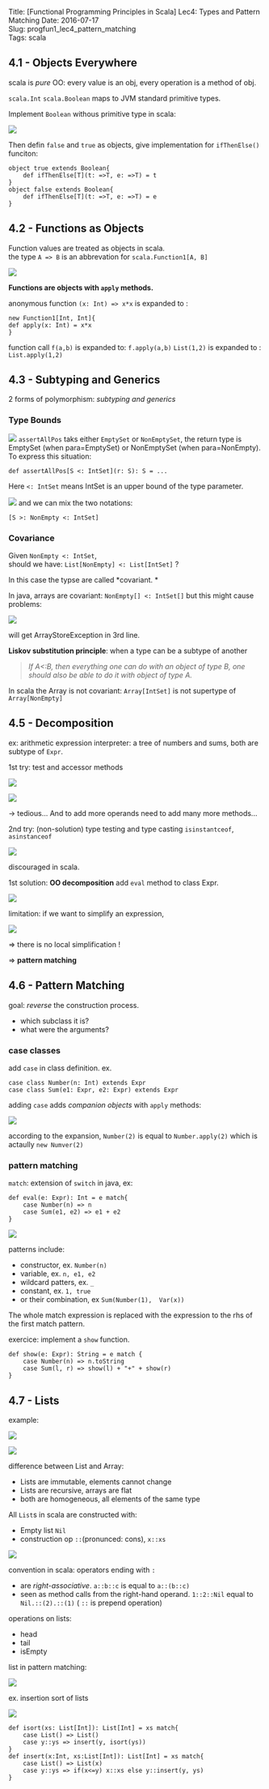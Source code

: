 Title: [Functional Programming Principles in Scala] Lec4: Types and Pattern Matching 
Date: 2016-07-17   
Slug:  progfun1_lec4_pattern_matching  
Tags: scala     
 
4.1 - Objects Everywhere 
------------------------ 
scala is *pure* OO: every value is an obj, every operation is a method of obj.  
 
``scala.Int`` ``scala.Boolean`` maps to JVM standard primitive types.  
 
Implement ``Boolean`` withous primitive type in scala:  

![](../images/progfun1_lec4_pattern_matching/pasted_image.png) 
 
Then defin ``false`` and ``true`` as objects, give implementation for ``ifThenElse()`` funciton:  
 
	object true extends Boolean{ 
		def ifThenElse[T](t: =>T, e: =>T) = t 
	} 
	object false extends Boolean{ 
		def ifThenElse[T](t: =>T, e: =>T) = e 
	} 
 
 
4.2 - Functions as Objects 
-------------------------- 
 
Function values are treated as objects in scala.  
the type ``A => B`` is an abbrevation for ``scala.Function1[A, B]`` 


![](../images/progfun1_lec4_pattern_matching/pasted_image001.png) 
 
**Functions are objects with **``apply``** methods.** 
 
anonymous function ``(x: Int) => x*x`` is expanded to :  
 
	new Function1[Int, Int]{ 
	def apply(x: Int) = x*x 
	} 
 
 
function call ``f(a,b)`` is expanded to:  ``f.apply(a,b)`` 
``List(1,2)`` is expanded to : ``List.apply(1,2)`` 
 
4.3 - Subtyping and Generics 
---------------------------- 
2 forms of polymorphism: *subtyping and generics* 
 
### Type Bounds 

![](../images/progfun1_lec4_pattern_matching/pasted_image003.png) 
``assertAllPos`` taks either ``EmptySet`` or ``NonEmptySet``, the return type is EmptySet (when para=EmptySet) or NonEmptySet (when para=NonEmpty).  
To express this situation:  
 
``def assertAllPos[S <: IntSet](r: S): S = ...`` 
 
Here ``<: IntSet`` means IntSet is an upper bound of the type parameter.  

![](../images/progfun1_lec4_pattern_matching/pasted_image004.png) 
and we can mix the two notations:  
 
``[S >: NonEmpty <: IntSet]`` 
 
### Covariance 
Given ``NonEmpty <: IntSet``,  
should we have: ``List[NonEmpty] <: List[IntSet]`` ? 
 
In this case the typse are called *covariant. * 
 
In java, arrays are covariant: ``NonEmpty[] <: IntSet[]`` 
but this might cause problems:  

![](../images/progfun1_lec4_pattern_matching/pasted_image005.png) 
 
will get ArrayStoreException in 3rd line.  
 
**Liskov substitution principle**: when a type can be a subtype of another  
>*If A<:B, then everything one can do with an object of type B, one should also be able to do it with object of type A.*  
 
In scala the Array is not covariant: ``Array[IntSet]`` is not supertype of ``Array[NonEmpty]`` 
 
4.5 - Decomposition 
------------------- 
ex: arithmetic expression interpreter: a tree of numbers and sums, both are subtype of ``Expr``.  
 
1st try: test and accessor methods 


![](../images/progfun1_lec4_pattern_matching/pasted_image006.png) 

![](../images/progfun1_lec4_pattern_matching/pasted_image007.png) 

→ tedious... And to add more operands need to add many more methods...  
 
2nd try: (non-solution) 
type testing and type casting 
``isinstantceof``, ``asinstanceof`` 


![](../images/progfun1_lec4_pattern_matching/pasted_image008.png) 

discouraged in scala. 
 
1st solution: **OO decomposition** 
add ``eval`` method to class Expr. 


![](../images/progfun1_lec4_pattern_matching/pasted_image009.png) 

limitation: if we want to simplify an expression,  


![](../images/progfun1_lec4_pattern_matching/pasted_image010.png) 

⇒ there is no local simplification ! 
 
⇒ **pattern matching** 
 
4.6 - Pattern Matching 
---------------------- 
 goal: *reverse* the construction process.  
 
 
* which subclass it is? 
* what were the arguments? 
 
 
### case classes 
add ``case`` in class definition. 
ex. 
  
	case class Number(n: Int) extends Expr 
	case class Sum(e1: Expr, e2: Expr) extends Expr 
 
 
adding ``case`` adds *companion objects* with ``apply`` methods:  

![](../images/progfun1_lec4_pattern_matching/pasted_image011.png) 

according to the expansion, ``Number(2)`` is equal to ``Number.apply(2)`` which is actaully ``new Numver(2)`` 
 
### pattern matching 
``match``: extension of ``switch`` in java, ex:  
 
	def eval(e: Expr): Int = e match{ 
		case Number(n) => n 
		case Sum(e1, e2) => e1 + e2 
	} 
 
 

![](../images/progfun1_lec4_pattern_matching/pasted_image012.png) 
 
patterns include:  
 
* constructor, ex. ``Number(n)`` 
* variable, ex. ``n, e1, e2`` 
* wildcard patters, ex. ``_`` 
* constant, ex. ``1, true`` 
* or their combination, ex ``Sum(Number(1),  Var(x))`` 
 
 
The whole match expression is replaced with the expression to the rhs of the first match pattern.  
 
exercice: implement a ``show`` function. 
 
	def show(e: Expr): String = e match { 
		case Number(n) => n.toString 
		case Sum(l, r) => show(l) + "+" + show(r) 
	} 
 
 
4.7 - Lists 
----------- 
example:  

![](../images/progfun1_lec4_pattern_matching/pasted_image013.png) 

![](../images/progfun1_lec4_pattern_matching/pasted_image014.png) 

difference between List and Array:  
 
* Lists are immutable, elements cannot change 
* Lists are recursive, arrays are flat 
* both are homogeneous, all elements of the same type 
 
 
All ``List``s in scala are constructed with:  
 
* Empty list ``Nil`` 
* construction op ``::``(pronunced: cons), ``x::xs`` 
 
 

![](../images/progfun1_lec4_pattern_matching/pasted_image015.png) 
 
convention in scala: operators ending with ``:``  
 
* are *right-associative*. ``a::b::c`` is equal to ``a::(b::c)`` 
* seen as method calls from the right-hand operand. ``1::2::Nil`` equal to ``Nil.::(2).::(1)`` ( ``::`` is prepend operation) 
 
 
operations on lists:  
 
* head 
* tail 
* isEmpty 
 
 
list in pattern matching: 
 

![](../images/progfun1_lec4_pattern_matching/pasted_image016.png) 

ex. insertion sort of lists 


![](../images/progfun1_lec4_pattern_matching/pasted_image017.png) 
 

	def isort(xs: List[Int]): List[Int] = xs match{ 
		case List() => List() 
		case y::ys => insert(y, isort(ys)) 
	} 
	def insert(x:Int, xs:List[Int]): List[Int] = xs match{ 
		case List() => List(x) 
		case y::ys => if(x<=y) x::xs else y::insert(y, ys) 
	} 
 
